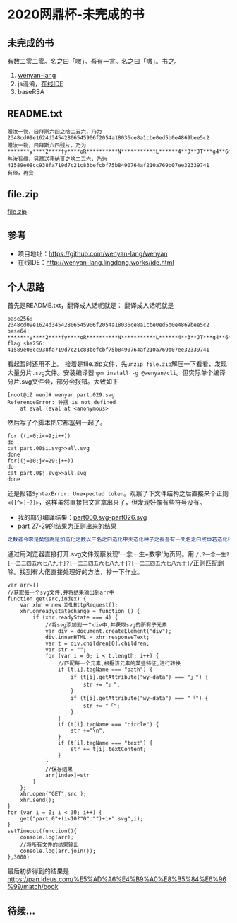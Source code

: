 # 2020网鼎杯-未完成的书
## 未完成的书
有数二零二零。名之曰「嗷」。吾有一言。名之曰「嗷」。书之。
1. [wenyan-lang](https://github.com/wenyan-lang/wenyan "wenyan-lang")
2. js混淆，[在线IDE](http://wenyan-lang.lingdong.works/ide.html "在线IDE")
3. baseRSA

## README.txt

```
赠汝一物，曰拜斯六四之啥二五六，乃为 2348cd09e1624d34542806545906f2054a18036ce8a1cbe0ed5b0e4869bee5c2
赠汝一物，曰拜斯六四残片，乃为 *******y****2****fy****oR**********N***********L******4**3**JT***g4**6*********T*zKr8**C**R******4*******OK**PW***J****D*********Q****B**8**Sj**z**DwxS*T**jd***yl**********
与汝有缘，另赠送弗纳哥之啥二五六，乃为 41589e08cc938fa719d7c21c83befcbf75b8490764af210a769b07ee32339741
有缘，再会
```

## file.zip
[file.zip](https://pan.ldeus.com/%E5%AD%A6%E4%B9%A0%E8%B5%84%E6%96%99/match/file.zip "file.zip")

## 参考
+ 项目地址：https://github.com/wenyan-lang/wenyan
+ 在线IDE：http://wenyan-lang.lingdong.works/ide.html

## 个人思路
首先是README.txt，翻译成人话呢就是：
翻译成人话呢就是
```
base256: 2348cd09e1624d34542806545906f2054a18036ce8a1cbe0ed5b0e4869bee5c2
base64: *******y****2****fy****oR**********N***********L******4**3**JT***g4**6*********T*zKr8**C**R******4*******OK**PW***J****D*********Q****B**8**Sj**z**DwxS*T**jd***yl**********
flag sha256: 41589e08cc938fa719d7c21c83befcbf75b8490764af210a769b07ee32339741
```
看起暂时还用不上。
接着是file.zip文件，先`unzip file.zip`解压一下看看，发现大量分片`.svg`文件。安装编译器`npm install -g @wenyan/cli`。但实际单个编译分片.svg文件会，部分会报错。大致如下
```
[root@iZ wen]# wenyan part.029.svg
ReferenceError: 钟摆 is not defined
    at eval (eval at <anonymous> 
```
然后写了个脚本把它都塞到一起了。
```
for ((i=0;i<=9;i++))
do
cat part.00$i.svg>>all.svg
done
for((j=10;j<=29;j++))
do
cat part.0$j.svg>>all.svg
done
```
还是报错`SyntaxError: Unexpected token`。观察了下文件结构之后直接来个正则`<([^>]+?)>`，这样虽然直接把文言拿出来了，但发现好像有些符号没有。

+ 我的部分编译结果：[part000.svg-part026.svg](https://pan.ldeus.com/%E5%AD%A6%E4%B9%A0%E8%B5%84%E6%96%99/match/part0-26.txt "part000.svg-part026.svg")
+ part 27-29的结果为正则出来的结果
```javascript
之数者今零是矣恆為是加造化之数以三名之曰造化甲夫造化种子之長吾有一爻名之曰戌申若造化甲不大於其者昔之戌申者今陽是也若戌申等於零者乃止也吾有一術名之曰升腾欲行是術必先得一物曰造化种子乃行是術曰乃得扭转乾坤(造化种子,16)噫是謂升腾之術也吾有一術名之曰福缘欲行是術必先得一物曰造化数一物曰造化乃行是術曰乃得造化种子.substring(造化数,造化)噫是謂福缘之術也加造化之数以三名之曰造化乙施福缘於造化之数於造化乙名之曰造化嫩芽甲施升腾於造化嫩芽甲昔之造化金光者今其是矣吾有一術名之曰聚光欲行是術必先得一物曰光乃行是術曰乃得大宇[光].pop()噫是謂聚光之術也除造化金光以六十四所餘幾何減造化金光以其除其以六十四名之曰小六金光施聚光於小六金光名之曰大六金光除造化金光以六十四所餘幾何名之曰六四与光施聚光於六四与光加大六金光以其加无量造化以其昔之无量造化者今其是矣加造化之数以三昔之造化之数者今其是矣云云加造化之数以一名之曰造化丙若造化丙等於造化种子之長者加造化之数以一昔之造化丙者今其是矣施福缘於造化之数於造化丙名之曰造化嫩芽乙施升腾於造化嫩芽乙昔之造化金光者今其是矣乘造化金光以四名之曰盛四金光施聚光於盛四金光加无量造化以其昔之无量造化者今其是矣若非加造化之数以二名之曰造化丁若造化丁等於造化种子之長者加造化之数以二昔之造化丁者今其是矣施福缘於造化之数於造化丁名之曰造化树苗施升腾於造化树苗昔之造化金光者今其是矣除造化金光以四所餘幾何名之曰三与光減造化金光以三与光除其以四名之曰小二金光施聚光於小二金光名之曰盛二金光乘三与光以一十六名之曰盛四与光施聚光於盛四与光加盛二金光以其加无量造化以其昔之无量造化者今其是矣也云云夫无量造化之長名之曰轮回除轮回以四所餘幾何昔之轮回者今其是矣若轮回等於二者乃得无量造化+凡尘+凡尘也若轮回等於三者乃得无量造化+凡尘也乃得无量造化是謂造化之術也噫吾有一術名之曰天地初始乃行是術曰施无中生有於混沌名之曰混沌青莲吾有一術名之曰凝结欲行是術必先得一物曰母气乃行是術曰乃得混沌青莲.酝(母气)噫是謂凝结之術也施「凝结」於「「敷那个」」施凝结於506c6561736520696e70757420796f757220666c61673a00000000000000000000000000000000000000吾有一術名之曰化形欲行是術必先得一物曰清气一物曰浊气乃行是術曰乃得混沌青莲.悟(清气,浊气)是謂化形之術也施化形於恩於义名之曰造化玉碟施造化於造化玉碟昔之造化玉碟者今其是矣吾有一爻名之曰癸二若造化玉碟等於一念一生者昔之癸二者今陽是矣云云吾有一物曰癸二書之吾有一物曰造化玉碟書之是謂天地初始也夫混沌之藏];/*名之曰*/虚空夫虚空镜之藏];/*名之曰*/虚像夫无始钟之藏];/*名之曰*/钟摆昔之钟摆之转者今虚空转是矣昔之钟摆之回者今虚空回是矣昔之钟摆之定者今虚空止是矣昔之钟摆之盛者今虚空摇是矣昔之钟摆之缓者今虚空悠是矣昔之虚像之剔者今虚空剔是矣昔之虚像之盛者今虚空盛是矣昔之虚像之缓者今虚空缓是矣昔之虚像之储者今虚空储是矣昔之虚像之覆者今虚空覆是矣昔之虚像之汇者今虚空汇是矣昔之虚像之审者今虚空审是矣昔之虚像之变者今虚空变是矣昔之虚像之录者今虚空录是矣昔之虚像之仿者今虚空仿是矣昔之虚空之酝者今虚空酝是矣昔之虚空之悟者今虚空悟是矣昔之虚像之译者今虚空译是矣昔之虚像之理者今虚空理是矣昔之虚像之左势者今左势是矣昔之虚像之右势者今右势是矣昔之虚像之左倾者今左倾是矣昔之虚像之右倾者今右倾是矣噫施天地初始
```
通过用浏览器直接打开.svg文件观察发现'一念一生+数字'为页码。用
`/,?一念一生?[一二三四五六七八九十]?[一二三四五六七八九十]?[一二三四五六七八九十]/`正则匹配删除。找到有大佬直接处理好的方法，抄一下作业。
```
var arr=[]
//获取每一个svg文件,并将结果输出到arr中
function get(src,index) {
	var xhr = new XMLHttpRequest();
	xhr.onreadystatechange = function () {
		if (xhr.readyState === 4) {
			//将svg添加到一个div中,并获取svg的所有子元素
			var div = document.createElement("div");
			div.innerHTML = xhr.responseText;
			var t = div.children[0].children;
			var str = "";
			for (var i = 0; i < t.length; i++) {
				//匹配每一个元素,根据该元素的某些特征,进行转换
				if (t[i].tagName === "path") {
					if (t[i].getAttribute("wy-data") === "」") {
						str += "」";
					}
					if (t[i].getAttribute("wy-data") === "「") {
						str += "「";
					}
				}
				if (t[i].tagName === "circle") {
					str +="\n";
				}
				if (t[i].tagName === "text") {
					str += t[i].textContent;
				}
			}
			//保存结果
			arr[index]=str
		}
	};
	xhr.open("GET",src );
	xhr.send();
}
for (var i = 0; i < 30; i++) {
	get("part.0"+(i<10?"0":"")+i+".svg",i);
}
setTimeout(function(){
	console.log(arr);
	//将所有文件的结果输出
	console.log(arr.join());
},3000)
```
最后初步得到的结果是 https://pan.ldeus.com/%E5%AD%A6%E4%B9%A0%E8%B5%84%E6%96%99/match/book
## 待续...
